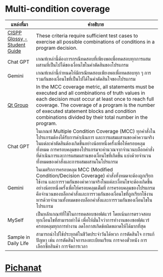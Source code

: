 # Multi-condition coverage

| แหล่งที่มา                              | คำอธิบาย                                                                                              |
|-----------------------------------------|-------------------------------------------------------------------------------------------------------|
| [CISPP Glossy - Student Guide](https://www.isc2.org/certifications/cissp/cissp-student-glossary) | These criteria require sufficient test cases to exercise all possible combinations of conditions in a program decision. |
| Chat GPT | เกณฑ์เหล่านี้ต้องการกรณีทดสอบที่เพียงพอเพื่อทดสอบทุกการผสมผสานที่เป็นไปได้ของเงื่อนไขในคำตัดสินของโปรแกรม |
| Gemini | เกณฑ์เหล่านี้กำหนดให้มีกรณีทดสอบเพียงพอเพื่อทดสอบทุก ๆ การรวมกันของเงื่อนไขที่เป็นไปได้ในคำตัดสินใจของโปรแกรม |
| [Qt Group](https://www.qt.io/product/quality-assurance/coco/feature-multiple-condition-coverage-mcc) | In the MCC coverage metric, all statements must be executed and all combinations of truth values in each decision must occur at least once to reach full coverage. The coverage of a program is the number of executed statement blocks and condition combinations divided by their total number in the program. |
| Chat GPT | ในเกณฑ์ Multiple Condition Coverage (MCC) ทุกคำสั่งในโปรแกรมต้องได้รับการดำเนินการ และการผสมผสานของค่าความจริงในแต่ละคำตัดสินต้องเกิดขึ้นอย่างน้อยหนึ่งครั้งเพื่อให้ครอบคลุมทั้งหมด การครอบคลุมของโปรแกรมจะคำนวณจากจำนวนบล็อกคำสั่งที่ดำเนินการและการผสมผสานของเงื่อนไขที่เกิดขึ้น แบ่งด้วยจำนวนทั้งหมดของคำสั่งและการผสมผสานในโปรแกรม |
| Gemini | ในเมตริกการครอบคลุม MCC (Modified Condition/Decision Coverage) คำสั่งทั้งหมดจะต้องถูกเรียกใช้งาน และการรวมกันของค่าความจริงในแต่ละเงื่อนไขจะต้องเกิดขึ้นอย่างน้อยหนึ่งครั้งเพื่อให้ครอบคลุมเต็มที่ การครอบคลุมของโปรแกรมคือจำนวนของบล็อกคำสั่งและการรวมกันของเงื่อนไขที่ถูกเรียกใช้งาน หารด้วยจำนวนทั้งหมดของบล็อกคำสั่งและการรวมกันของเงื่อนไขในโปรแกรม |
| MySelf                                  | เป็นหลักเกณฑ์ที่ใช้ในการทดสอบซอฟต์แวร์ โดยเน้นการตรวจสอบทุกเงื่อนไขที่สามารถทำได้ เพื่อให้มั่นใจว่าการทำงานของซอฟต์แวร์ครอบคลุมทุกการทำงาน ลดโอกาสเกิดข้อผิดพลาดให้ได้มากที่สุด |
| Sample in Daily Life                   | สามารถนําไปใช้ประยุกต์ในชีวิตประจําวันได้พวก การตัดสินใจ การแก้ปัญหา เช่น การตัดสินใจการลงทะเบียนเรียน การจองตั๋วหนัง การเลือกซื้อสินค้า การจัดการเวลา |

# [Pichanat](https://naieric.github.io/multi-condition-coverage)
